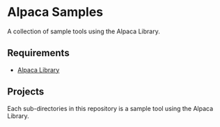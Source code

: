# Alpaca Samples

A collection of sample tools using the Alpaca Library.

## Requirements

* [Alpaca Library](http://www.e-c-group.com/products/alpaca-library/)

## Projects

Each sub-directories in this repository is a sample tool using the Alpaca Library.
